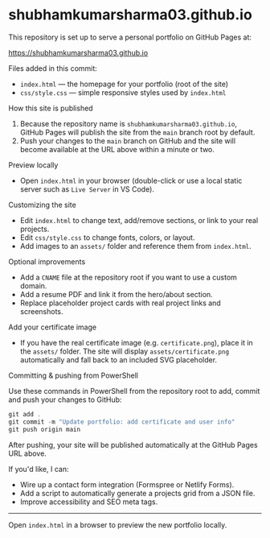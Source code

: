 # shubhamkumarsharma03.github.io

This repository is set up to serve a personal portfolio on GitHub Pages at:

https://shubhamkumarsharma03.github.io

Files added in this commit:

- `index.html` — the homepage for your portfolio (root of the site)
- `css/style.css` — simple responsive styles used by `index.html`

How this site is published

1. Because the repository name is `shubhamkumarsharma03.github.io`, GitHub Pages will publish the site from the `main` branch root by default.
2. Push your changes to the `main` branch on GitHub and the site will become available at the URL above within a minute or two.

Preview locally

- Open `index.html` in your browser (double-click or use a local static server such as `Live Server` in VS Code).

Customizing the site

- Edit `index.html` to change text, add/remove sections, or link to your real projects.
- Edit `css/style.css` to change fonts, colors, or layout.
- Add images to an `assets/` folder and reference them from `index.html`.

Optional improvements

- Add a `CNAME` file at the repository root if you want to use a custom domain.
- Add a resume PDF and link it from the hero/about section.
- Replace placeholder project cards with real project links and screenshots.

Add your certificate image

- If you have the real certificate image (e.g. `certificate.png`), place it in the `assets/` folder. The site will display `assets/certificate.png` automatically and fall back to an included SVG placeholder.

Committing & pushing from PowerShell

Use these commands in PowerShell from the repository root to add, commit and push your changes to GitHub:

```powershell
git add .
git commit -m "Update portfolio: add certificate and user info"
git push origin main
```

After pushing, your site will be published automatically at the GitHub Pages URL above.

If you'd like, I can:

- Wire up a contact form integration (Formspree or Netlify Forms).
- Add a script to automatically generate a projects grid from a JSON file.
- Improve accessibility and SEO meta tags.

---
Open `index.html` in a browser to preview the new portfolio locally.